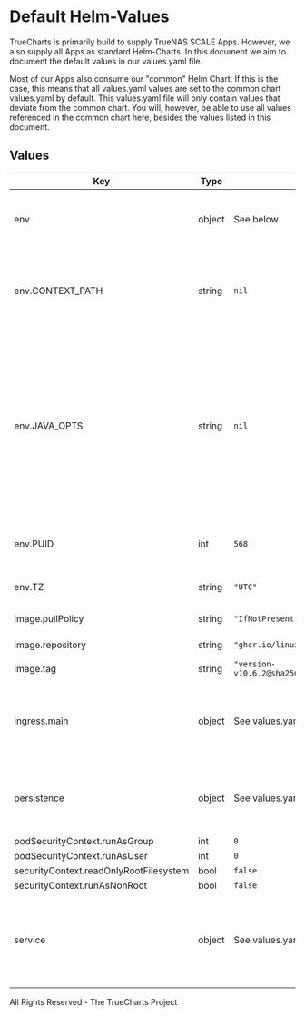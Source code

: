 # Default Helm-Values

TrueCharts is primarily build to supply TrueNAS SCALE Apps.
However, we also supply all Apps as standard Helm-Charts. In this document we aim to document the default values in our values.yaml file.

Most of our Apps also consume our "common" Helm Chart.
If this is the case, this means that all values.yaml values are set to the common chart values.yaml by default. This values.yaml file will only contain values that deviate from the common chart.
You will, however, be able to use all values referenced in the common chart here, besides the values listed in this document.

## Values

| Key | Type | Default | Description |
|-----|------|---------|-------------|
| env | object | See below | environment variables. See [image docs](https://docs.linuxserver.io/images/docker-airsonic#environment-variables-e) for more details. |
| env.CONTEXT_PATH | string | `nil` | Used to set the base path for reverse proxies eg. /booksonic, /books, etc. |
| env.JAVA_OPTS | string | `nil` | For passing additional java options. For some reverse proxies, you may need to pass `JAVA_OPTS=-Dserver.use-forward-headers=true` for airsonic to generate the proper URL schemes. |
| env.PUID | int | `568` | Specify the user ID the application will run as |
| env.TZ | string | `"UTC"` | Set the container timezone |
| image.pullPolicy | string | `"IfNotPresent"` | image pull policy |
| image.repository | string | `"ghcr.io/linuxserver/airsonic"` | image repository |
| image.tag | string | `"version-v10.6.2@sha256:0a0e49be383db9340c0a8258bb31c5916281ec18c8c3fb56006866d18f8e63e0"` | image tag |
| ingress.main | object | See values.yaml | Enable and configure ingress settings for the chart under this key. |
| persistence | object | See values.yaml | Configure persistence settings for the chart under this key. |
| podSecurityContext.runAsGroup | int | `0` |  |
| podSecurityContext.runAsUser | int | `0` |  |
| securityContext.readOnlyRootFilesystem | bool | `false` |  |
| securityContext.runAsNonRoot | bool | `false` |  |
| service | object | See values.yaml | Configures service settings for the chart. Normally this does not need to be modified. |

All Rights Reserved - The TrueCharts Project
